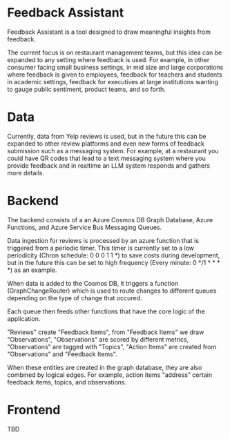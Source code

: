 # Feedback Assistant
Feedback Assistant is a tool designed to draw meaningful insights from feedback. 

The current focus is on restaurant management teams, but this idea can be expanded to any setting where feedback is used. For example, in other consumer facing small business settings, in mid size and large corporations where feedback is given to employees, feedback for teachers and students in academic settings, feedback for executives at large institutions wanting to gauge public sentiment, product teams, and so forth.  

# Data 

Currently, data from Yelp reviews is used, but in the future this can be expanded to other review platforms and even new forms of feedback submission such as a messaging system. For example, at a restaurant you could have QR codes that lead to a text messaging system where you provide feedback and in realtime an LLM system responds and gathers more details. 

# Backend 

The backend consists of a an Azure Cosmos DB Graph Database, Azure Functions, and Azure Service Bus Messaging Queues. 

Data ingestion for reviews is processed by an azure function that is triggered from a periodic timer. This timer is currently set to a low periodicity (Chron schedule: 0 0 0 1 1 *) to save costs during development, but in the future this can be set to high frequency (Every minute: 0 */1 * * * *) as an example. 

When data is added to the Cosmos DB, it triggers a function (GraphChangeRouter) which is used to route changes to different queues depending on the type of change that occured. 

Each queue then feeds other functions that have the core logic of the application. 

"Reviews" create "Feedback Items", from "Feedback Items" we draw "Observations", "Observations" are scored by different metrics, "Observations" are tagged with "Topics", "Action Items" are created from "Observations" and "Feedback Items". 

When these entities are created in the graph database, they are also combined by logical edges. For example, action items "address" certain feedback items, topics, and observations. 


# Frontend

TBD